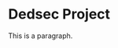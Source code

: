  <!DOCTYPE html>
<html>
<head>
<title></title>
</head>
<body>

<h1>Dedsec Project</h1>
<p>This is a paragraph.</p>

</body>
</html> 
